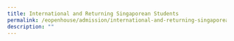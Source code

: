 ```yaml
---
title: International and Returning Singaporean Students
permalink: /eopenhouse/admission/international-and-returning-singaporean-students/
description: ""
---
```

